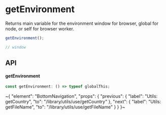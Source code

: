 
# getEnvironment

Returns main variable for the environment window for browser, global for node, or self for browser worker.

```ts
getEnvironment();

// window
```

## API

#### getEnvironment

```ts
const getEnvironment: () => typeof globalThis;
```


~{
  "element": "BottomNavigation",
  "props": {
    "previous": {
      "label": "Utils: getCountry",
      "to": "/library/utils/use/getCountry"
    },
    "next": {
      "label": "Utils: getFileName",
      "to": "/library/utils/use/getFileName"
    }
  }
}~
